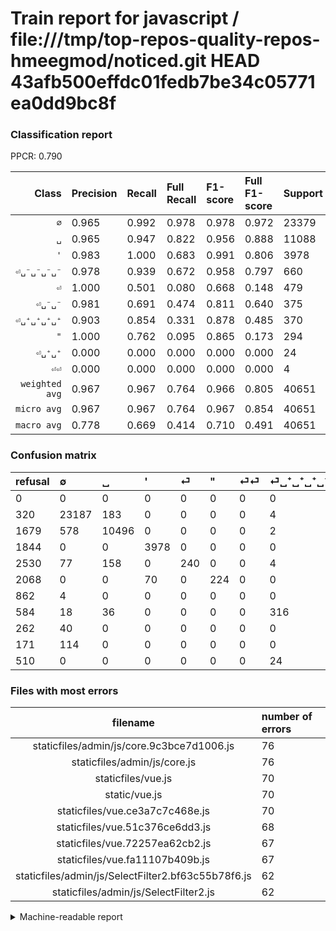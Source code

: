 # Train report for javascript / file:///tmp/top-repos-quality-repos-hmeegmod/noticed.git HEAD 43afb500effdc01fedb7be34c05771ea0dd9bc8f

### Classification report

PPCR: 0.790

| Class | Precision | Recall | Full Recall | F1-score | Full F1-score | Support | Full Support | PPCR |
|------:|:----------|:-------|:------------|:---------|:---------|:--------|:-------------|:-----|
| `∅` | 0.965| 0.992| 0.978| 0.978| 0.972| 23379| 23699| 0.986 |
| `␣` | 0.965| 0.947| 0.822| 0.956| 0.888| 11088| 12767| 0.868 |
| `'` | 0.983| 1.000| 0.683| 0.991| 0.806| 3978| 5822| 0.683 |
| `⏎␣⁻␣⁻␣⁻␣⁻` | 0.978| 0.939| 0.672| 0.958| 0.797| 660| 922| 0.716 |
| `⏎` | 1.000| 0.501| 0.080| 0.668| 0.148| 479| 3009| 0.159 |
| `⏎␣⁻␣⁻` | 0.981| 0.691| 0.474| 0.811| 0.640| 375| 546| 0.687 |
| `⏎␣⁺␣⁺␣⁺␣⁺` | 0.903| 0.854| 0.331| 0.878| 0.485| 370| 954| 0.388 |
| `"` | 1.000| 0.762| 0.095| 0.865| 0.173| 294| 2362| 0.124 |
| `⏎␣⁺␣⁺` | 0.000| 0.000| 0.000| 0.000| 0.000| 24| 534| 0.045 |
| `⏎⏎` | 0.000| 0.000| 0.000| 0.000| 0.000| 4| 866| 0.005 |
| `weighted avg` | 0.967| 0.967| 0.764| 0.966| 0.805| 40651| 51481| 0.790 |
| `micro avg` | 0.967| 0.967| 0.764| 0.967| 0.854| 40651| 51481| 0.790 |
| `macro avg` | 0.778| 0.669| 0.414| 0.710| 0.491| 40651| 51481| 0.790 |

### Confusion matrix

|refusal|  ∅| ␣| '| ⏎| "| ⏎⏎| ⏎␣⁺␣⁺␣⁺␣⁺| ⏎␣⁻␣⁻␣⁻␣⁻| ⏎␣⁻␣⁻| ⏎␣⁺␣⁺| 
|:---|:---|:---|:---|:---|:---|:---|:---|:---|:---|:---|
|0 |0 |0 |0 |0 |0 |0 |0 |0 |0 |0 |
|320 |23187 |183 |0 |0 |0 |0 |4 |0 |5 |0 |
|1679 |578 |10496 |0 |0 |0 |0 |2 |12 |0 |0 |
|1844 |0 |0 |3978 |0 |0 |0 |0 |0 |0 |0 |
|2530 |77 |158 |0 |240 |0 |0 |4 |0 |0 |0 |
|2068 |0 |0 |70 |0 |224 |0 |0 |0 |0 |0 |
|862 |4 |0 |0 |0 |0 |0 |0 |0 |0 |0 |
|584 |18 |36 |0 |0 |0 |0 |316 |0 |0 |0 |
|262 |40 |0 |0 |0 |0 |0 |0 |620 |0 |0 |
|171 |114 |0 |0 |0 |0 |0 |0 |2 |259 |0 |
|510 |0 |0 |0 |0 |0 |0 |24 |0 |0 |0 |

### Files with most errors

| filename | number of errors|
|:----:|:-----|
| staticfiles/admin/js/core.9c3bce7d1006.js | 76 |
| staticfiles/admin/js/core.js | 76 |
| staticfiles/vue.js | 70 |
| static/vue.js | 70 |
| staticfiles/vue.ce3a7c7c468e.js | 70 |
| staticfiles/vue.51c376ce6dd3.js | 68 |
| staticfiles/vue.72257ea62cb2.js | 67 |
| staticfiles/vue.fa11107b409b.js | 67 |
| staticfiles/admin/js/SelectFilter2.bf63c55b78f6.js | 62 |
| staticfiles/admin/js/SelectFilter2.js | 62 |

<details>
    <summary>Machine-readable report</summary>
```json
{
  "cl_report": {"\"": {"f1-score": 0.8648648648648648, "precision": 1.0, "recall": 0.7619047619047619, "support": 294}, "\u0027": {"f1-score": 0.9912783453775231, "precision": 0.982707509881423, "recall": 1.0, "support": 3978}, "macro avg": {"f1-score": 0.7104718111172234, "precision": 0.777527114584145, "recall": 0.6685459711568489, "support": 40651}, "micro avg": {"f1-score": 0.9672578780349806, "precision": 0.9672578780349806, "recall": 0.9672578780349806, "support": 40651}, "weighted avg": {"f1-score": 0.9655784989453609, "precision": 0.9668457184580347, "recall": 0.9672578780349806, "support": 40651}, "\u2205": {"f1-score": 0.9784163554655358, "precision": 0.965400949288034, "recall": 0.9917875016040036, "support": 23379}, "\u23ce": {"f1-score": 0.6675938803894298, "precision": 1.0, "recall": 0.5010438413361169, "support": 479}, "\u23ce\u23ce": {"f1-score": 0.0, "precision": 0.0, "recall": 0.0, "support": 4}, "\u23ce\u2423\u207a\u2423\u207a": {"f1-score": 0.0, "precision": 0.0, "recall": 0.0, "support": 24}, "\u23ce\u2423\u207a\u2423\u207a\u2423\u207a\u2423\u207a": {"f1-score": 0.8777777777777779, "precision": 0.9028571428571428, "recall": 0.8540540540540541, "support": 370}, "\u23ce\u2423\u207b\u2423\u207b": {"f1-score": 0.810641627543036, "precision": 0.9810606060606061, "recall": 0.6906666666666667, "support": 375}, "\u23ce\u2423\u207b\u2423\u207b\u2423\u207b\u2423\u207b": {"f1-score": 0.9582689335394127, "precision": 0.9779179810725552, "recall": 0.9393939393939394, "support": 660}, "\u2423": {"f1-score": 0.9558763262146532, "precision": 0.9653269566816886, "recall": 0.9466089466089466, "support": 11088}},
  "cl_report_full": {"\"": {"f1-score": 0.17324052590873937, "precision": 1.0, "recall": 0.09483488569009314, "support": 2362}, "\u0027": {"f1-score": 0.8060790273556231, "precision": 0.982707509881423, "recall": 0.6832703538302989, "support": 5822}, "macro avg": {"f1-score": 0.490798259345543, "precision": 0.777527114584145, "recall": 0.41364282618636095, "support": 51481}, "micro avg": {"f1-score": 0.8535579386098207, "precision": 0.9672578780349806, "recall": 0.7637769274101125, "support": 51481}, "weighted avg": {"f1-score": 0.8053832624408953, "precision": 0.9439271704008388, "recall": 0.7637769274101125, "support": 51481}, "\u2205": {"f1-score": 0.9718548944820504, "precision": 0.965400949288034, "recall": 0.9783957128992784, "support": 23699}, "\u23ce": {"f1-score": 0.14773776546629733, "precision": 1.0, "recall": 0.07976071784646062, "support": 3009}, "\u23ce\u23ce": {"f1-score": 0.0, "precision": 0.0, "recall": 0.0, "support": 866}, "\u23ce\u2423\u207a\u2423\u207a": {"f1-score": 0.0, "precision": 0.0, "recall": 0.0, "support": 534}, "\u23ce\u2423\u207a\u2423\u207a\u2423\u207a\u2423\u207a": {"f1-score": 0.4846625766871166, "precision": 0.9028571428571428, "recall": 0.3312368972746331, "support": 954}, "\u23ce\u2423\u207b\u2423\u207b": {"f1-score": 0.6395061728395062, "precision": 0.9810606060606061, "recall": 0.47435897435897434, "support": 546}, "\u23ce\u2423\u207b\u2423\u207b\u2423\u207b\u2423\u207b": {"f1-score": 0.7969151670951157, "precision": 0.9779179810725552, "recall": 0.6724511930585684, "support": 922}, "\u2423": {"f1-score": 0.8879864636209813, "precision": 0.9653269566816886, "recall": 0.8221195269053028, "support": 12767}},
  "ppcr": 0.7896311260465025
}
```
</details>

